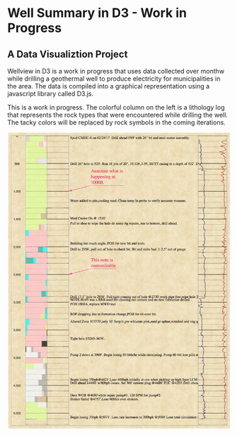 # Well Summary in D3 - Work in Progress
## A Data Visualiztion Project
Wellview in D3 is a work in progress that uses data collected over monthw while drilling a geothermal well to produce electricity for municipalities in the area. The data is compiled into a graphical representation using a javascript library called D3.js.

This is a work in progress. The colorful column on the left is a lithology log that represents the rock types that were encountered while drilling the well. The tacky colors will be replaced by rock symbols in the coming iterations.

![Initial screen](screenshots/wellview_screenshot.png "Main view")








